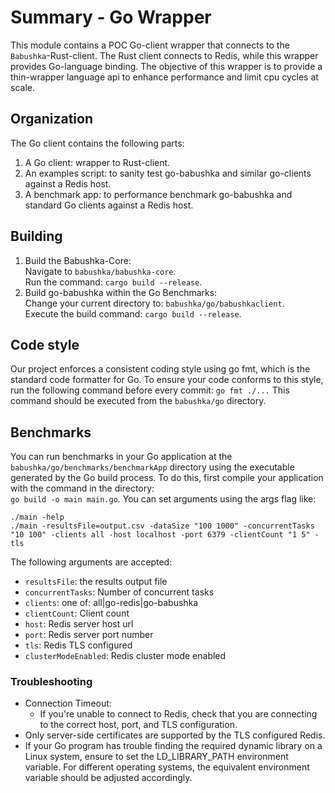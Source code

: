 # Summary - Go Wrapper

This module contains a POC Go-client wrapper that connects to the `Babushka`-Rust-client. The Rust client connects to
Redis, while this wrapper provides Go-language binding. The objective of this wrapper is to provide a thin-wrapper
language api to enhance performance and limit cpu cycles at scale.

## Organization

The Go client contains the following parts:

1. A Go client: wrapper to Rust-client.
2. An examples script: to sanity test go-babushka and similar go-clients against a Redis host.
3. A benchmark app: to performance benchmark go-babushka and standard Go clients against a Redis host.

## Building

1) Build the Babushka-Core:  
   Navigate to `babushka/babushka-core`.  
   Run the command: `cargo build --release`.
2) Build go-babushka within the Go Benchmarks:  
   Change your current directory to: `babushka/go/babushkaclient`.   
   Execute the build command: `cargo build --release`.  
## Code style


Our project enforces a consistent coding style using go fmt, which is the standard code formatter for Go. To ensure your code conforms to this style, run the following command before every commit: `go fmt ./...`
This command should be executed from the `babushka/go` directory.

## Benchmarks
You can run benchmarks in your Go application at the `babushka/go/benchmarks/benchmarkApp` directory using the executable generated by the Go build process. To do this, first compile your application with the command in the directory:    
`go build -o main main.go`. You can set arguments using the args flag like:

```shell
./main -help
./main -resultsFile=output.csv -dataSize "100 1000" -concurrentTasks "10 100" -clients all -host localhost -port 6379 -clientCount "1 5" -tls
```

The following arguments are accepted:
* `resultsFile`: the results output file
* `concurrentTasks`: Number of concurrent tasks
* `clients`: one of: all|go-redis|go-babushka
* `clientCount`: Client count
* `host`: Redis server host url
* `port`: Redis server port number
* `tls`: Redis TLS configured 
* `clusterModeEnabled`: Redis cluster mode enabled 

### Troubleshooting

* Connection Timeout:
    * If you're unable to connect to Redis, check that you are connecting to the correct host, port, and TLS configuration.
* Only server-side certificates are supported by the TLS configured Redis.
* If your Go program has trouble finding the required dynamic library on a Linux system, ensure to set the LD_LIBRARY_PATH environment variable. For different operating systems, the equivalent environment variable should be adjusted accordingly.

